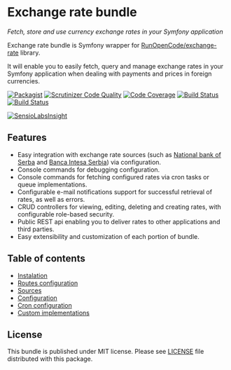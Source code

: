 Exchange rate bundle
====================

*Fetch, store and use currency exchange rates in your Symfony application*

Exchange rate bundle is Symfony wrapper for [RunOpenCode/exchange-rate](https://github.com/RunOpenCode/exchange-rate)
library.

It will enable you to easily fetch, query and manage exchange rates in your
Symfony application when dealing with payments and prices in foreign currencies.

[![Packagist](https://img.shields.io/packagist/v/RunOpenCode/exchange-rate-bundle.svg)](https://packagist.org/packages/runopencode/exchange-rate-bundle)
[![Scrutinizer Code Quality](https://scrutinizer-ci.com/g/RunOpenCode/exchange-rate-bundle/badges/quality-score.png?b=master)](https://scrutinizer-ci.com/g/RunOpenCode/exchange-rate-bundle/?branch=master)
[![Code Coverage](https://scrutinizer-ci.com/g/RunOpenCode/exchange-rate-bundle/badges/coverage.png?b=master)](https://scrutinizer-ci.com/g/RunOpenCode/exchange-rate-bundle/?branch=master)
[![Build Status](https://scrutinizer-ci.com/g/RunOpenCode/exchange-rate-bundle/badges/build.png?b=master)](https://scrutinizer-ci.com/g/RunOpenCode/exchange-rate-bundle/build-status/master)
[![Build Status](https://travis-ci.org/RunOpenCode/exchange-rate-bundle.svg?branch=master)](https://travis-ci.org/RunOpenCode/exchange-rate-bundle)

[![SensioLabsInsight](https://insight.sensiolabs.com/projects/7d45e1cd-63a2-474e-a252-9a11ee8faafb/big.png)](https://insight.sensiolabs.com/projects/7d45e1cd-63a2-474e-a252-9a11ee8faafb)

## Features

- Easy integration with exchange rate sources
(such as [National bank of Serba](https://github.com/RunOpenCode/exchange-rate-nbs)
and [Banca Intesa Serbia](https://github.com/RunOpenCode/exchange-rate-intesa-rs)) via configuration.
- Console commands for debugging configuration.
- Console commands for fetching configured rates via cron tasks or queue
implementations.
- Configurable e-mail notifications support for successful retrieval of
rates, as well as errors.
- CRUD controllers for viewing, editing, deleting and creating rates, with
configurable role-based security.
- Public REST api enabling you to deliver rates to other applications
and third parties.
- Easy extensibility and customization of each portion of bundle.

## Table of contents

- [Instalation](installation.md)
- [Routes configuration](routes-configuration.md)
- [Sources](sources.md)
- [Configuration](configuration.md)
- [Cron configuration](fetch-rates.md)
- [Custom implementations](custom-implementations.md)

## License

This bundle is published under MIT license. Please see [LICENSE](../LICENSE) file distributed
with this package.
